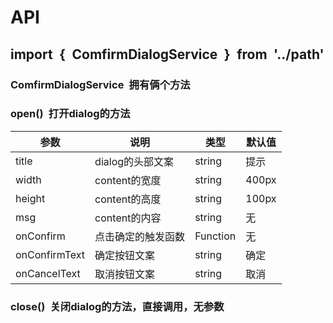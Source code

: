 # API
## import&ensp;{&ensp;ComfirmDialogService&ensp;}&ensp;from&ensp;'../path'

### ComfirmDialogService&ensp;拥有俩个方法
### open()&ensp;打开dialog的方法
参数 | 说明 | 类型 | 默认值
----|------|-----|------
title | dialog的头部文案  | string | 提示
width | content的宽度  | string| 400px
height | content的高度  | string| 100px
msg | content的内容  | string| 无
onConfirm|点击确定的触发函数|Function|无
onConfirmText | 确定按钮文案  | string| 确定
onCancelText | 取消按钮文案  | string| 取消

### close()&ensp;关闭dialog的方法，直接调用，无参数